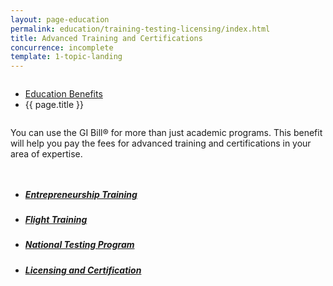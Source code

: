 ```yaml
---
layout: page-education
permalink: education/training-testing-licensing/index.html
title: Advanced Training and Certifications
concurrence: incomplete
template: 1-topic-landing
---
```


<div class="splash" markdown="0">
<div class="row" markdown="0">
<div class="small-12 columns" markdown="0">

<ul class="breadcrumbs" role="menubar" aria-label="Primary">
<li class="parent"><a href="{{ site.url }}/education/">Education Benefits</a></li>
<li class="active">{{ page.title }}</li>
</ul>

</div>
</div>
</div>

<div class="main" role="main" markdown="0">

<!--<div class="action-bar">
  <div class="row">
    <div class="small-12 columns">

    </div>
  </div>  
</div>-->

<div class="section one" markdown="0">
<div class="primary" markdown="0">
<div class="row" markdown="0">
<div class="small-12 columns" markdown="1">

You can use the GI Bill® for more than just academic programs. This benefit will help you pay the fees for advanced training and certifications in your area of expertise.

</div>
</div>
</div>

<div class="navigation">
  <div class="row">
    <div class="small-12 columns">
          <ul class="small-block-grid-1 medium-block-grid-3 cards small">
            <li>
              <a href="{{ site.url }}/education/training-testing-licensing/entrepreneurship-training">
                <h5>Entrepreneurship Training</h5>
              </a>
            </li>
            <li>
              <a href="{{ site.url }}/education/training-testing-licensing/flight-training">
                <h5>Flight Training</h5>
              </a>
            </li>
            <li>
              <a href="{{ site.url }}/education/training-testing-licensing/national-testing-program">
                <h5>National Testing Program</h5>
              </a>
            </li>
            <li>
              <a href="{{ site.url }}/education/training-testing-licensing/licensing-certification">
                <h5>Licensing and Certification</h5>
              </a>
            </li>
          </ul>
        </div>
      </div>
</div>

</div>
